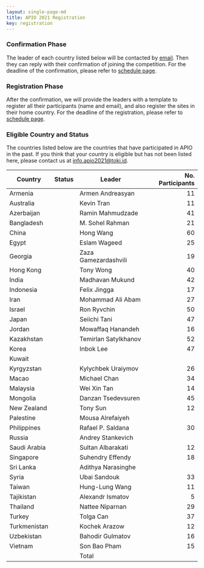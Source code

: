 ```yaml
---
layout: single-page-md
title: APIO 2021 Registration
key: registration
---
```


### Confirmation Phase
The leader of each country listed below will be contacted by [email](mailto:info.apio2021@iatoki.id).
Then they can reply with their confirmation of joining the competition.
For the deadline of the confirmation, please refer to [schedule page](schedule).

### Registration Phase
After the confirmation, we will provide the leaders with a template to register all their participants (name and email), and also register the sites in their home country.
For the deadline of the registration, please refer to [schedule page](schedule).

### Eligible Country and Status
The countries listed below are the countries that have participated in APIO in the past.
If you think that your country is eligible but has not been listed here, please contact us at [info.apio2021@toki.id](mailto:info.apio2021@toki.id).

| Country | Status | Leader | No. Participants |
|---------|--------|--------|-----------------:|
| Armenia      | <span class="status-cm"></span> | Armen Andreasyan       | 11 |
| Australia    | <span class="status-cm"></span> | Kevin Tran             | 11 |
| Azerbaijan   | <span class="status-cm"></span> | Ramin Mahmudzade       | 41 |
| Bangladesh   | <span class="status-cm"></span> | M. Sohel Rahman        | 21 |
| China        | <span class="status-cm"></span> | Hong Wang              | 60 |
| Egypt        | <span class="status-cm"></span> | Eslam Wageed           | 25 |
| Georgia      | <span class="status-cm"></span> | Zaza Gamezardashvili   | 19 |
| Hong Kong    | <span class="status-cm"></span> | Tony Wong              | 40 |
| India        | <span class="status-cm"></span> | Madhavan Mukund        | 42 |
| Indonesia    | <span class="status-cm"></span> | Felix Jingga           | 17 |
| Iran         | <span class="status-cm"></span> | Mohammad Ali Abam      | 27 |
| Israel       | <span class="status-cm"></span> | Ron Ryvchin            | 50 |
| Japan        | <span class="status-cm"></span> | Seiichi Tani           | 47 |
| Jordan       | <span class="status-co"></span> | Mowaffaq Hanandeh      | 16 |
| Kazakhstan   | <span class="status-cm"></span> | Temirlan Satylkhanov   | 52 |
| Korea        | <span class="status-cm"></span> | Inbok Lee              | 47 |
| Kuwait       | <span class="status-nc"></span> |                        |    |
| Kyrgyzstan   | <span class="status-cm"></span> | Kylychbek Uraiymov     | 26 |
| Macao        | <span class="status-cm"></span> | Michael Chan           | 34 |
| Malaysia     | <span class="status-cm"></span> | Wei Xin Tan            | 14 |
| Mongolia     | <span class="status-cm"></span> | Danzan Tsedevsuren     | 45 |
| New Zealand  | <span class="status-cm"></span> | Tony Sun               | 12 |
| Palestine    | <span class="status-co"></span> | Mousa Alrefaiyeh       |    |
| Philippines  | <span class="status-cm"></span> | Rafael P. Saldana      | 30 |
| Russia       | <span class="status-co"></span> | Andrey Stankevich      |    |
| Saudi Arabia | <span class="status-cm"></span> | Sultan Albarakati      | 12 |
| Singapore    | <span class="status-cm"></span> | Suhendry Effendy       | 18 |
| Sri Lanka    | <span class="status-co"></span> | Adithya Narasinghe     |    |
| Syria        | <span class="status-cm"></span> | Ubai Sandouk           | 33 |
| Taiwan       | <span class="status-cm"></span> | Hung-Lung Wang         | 11 |
| Tajikistan   | <span class="status-cm"></span> | Alexandr Ismatov       |  5 |
| Thailand     | <span class="status-cm"></span> | Nattee Niparnan        | 29 |
| Turkey       | <span class="status-cm"></span> | Tolga Can              | 37 |
| Turkmenistan | <span class="status-cm"></span> | Kochek Arazow          | 12 |
| Uzbekistan   | <span class="status-cm"></span> | Bahodir Gulmatov       | 16 |
| Vietnam      | <span class="status-cm"></span> | Son Bao Pham           | 15 |
|              |                                 | Total                  |   |
